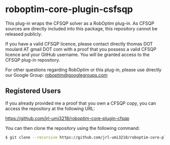 roboptim-core-plugin-csfsqp
===========================

This plug-in wraps the CFSQP solver as a RobOptim plug-in. As CFSQP
sources are directly included into this package, this repository
cannot be released publicly.

If you have a valid CFSQP licence, please contact directly thomas DOT
moulard AT gmail DOT com with a proof that you possess a valid CFSQP
licence and your GitHub username. You will be granted access to the
CFSQP plug-in repository.

For other questions regarding RobOptim or this plug-in, please use
directly our Google Group: roboptim@googlegroups.com

Registered Users
----------------

If you already provided me a proof that you own a CFSQP copy,
you can access the repository at the following URL:

https://github.com/jrl-umi3218/roboptim-core-plugin-cfsqp

You can then clone the repository using the following command:
```sh
$ git clone --recursive https://github.com/jrl-umi3218/roboptim-core-plugin-cfsqp.git
```
